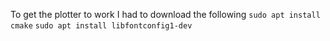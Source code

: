 To get the plotter to work I had to download the following
`sudo apt install cmake`
`sudo apt install libfontconfig1-dev`
